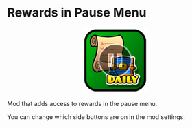 # Rewards in Pause Menu

<p align="center"><img src="logo.png" width="150" alt="the mod's logo" /></p>

Mod that adds access to rewards in the pause menu.

You can change which side buttons are on in the mod settings.